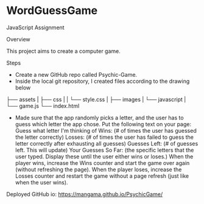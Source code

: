 # WordGuessGame

JavaScript Assignment


Overview

This project aims to create a computer game.

Steps

- Create a new GitHub repo called Psychic-Game.
- Inside the local git repository, I created files according to the drawing below

├── assets
|  ├── css
|  |  └── style.css
|  ├── images
|  └── javascript
|     └── game.js
└── index.html

- Made sure that the app randomly picks a letter, and the user has to guess which letter the app chose. 
    Put the following text on your page: Guess what letter I'm thinking of
    Wins: (# of times the user has guessed the letter correctly)
    Losses: (# of times the user has failed to guess the letter correctly after exhausting all guesses)
    Guesses Left: (# of guesses left. This will update)
    Your Guesses So Far: (the specific letters that the user typed. Display these until the user either wins or loses.)
    When the player wins, increase the Wins counter and start the game over again (without refreshing the page).
    When the player loses, increase the Losses counter and restart the game without a page refresh (just like when the user wins).


Deployed GitHub io: https://mangama.github.io/PsychicGame/